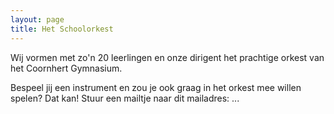 ```yaml
---
layout: page
title: Het Schoolorkest
---
```


Wij vormen met zo'n 20 leerlingen en onze dirigent het prachtige orkest van het Coornhert Gymnasium.

Bespeel jij een instrument en zou je ook graag in het orkest mee willen spelen? Dat kan!
Stuur een mailtje naar dit mailadres: ...
